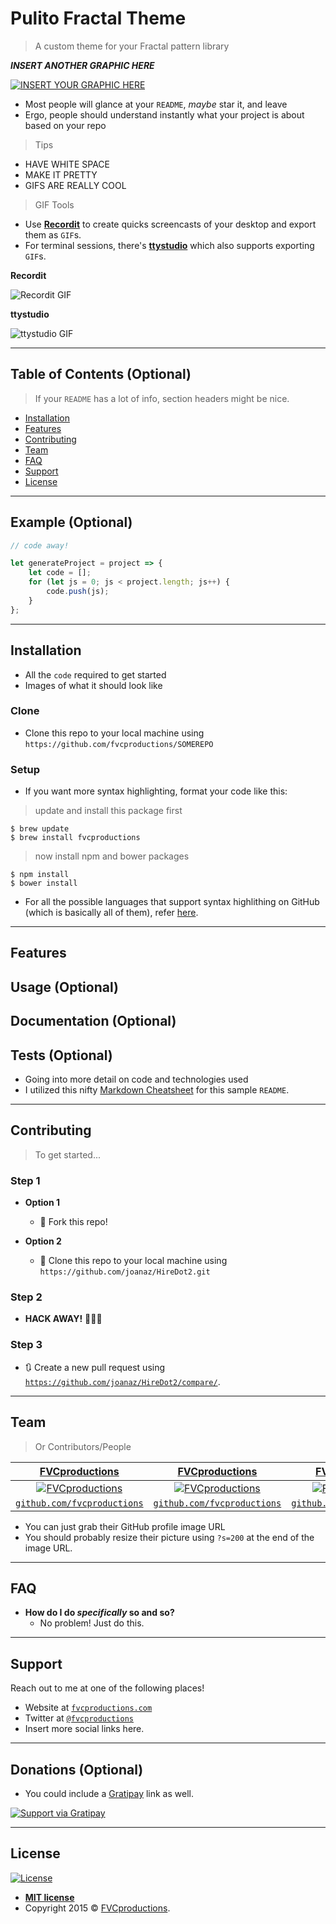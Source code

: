 # Pulito Fractal Theme

> A custom theme for your Fractal pattern library

**_INSERT ANOTHER GRAPHIC HERE_**

[![INSERT YOUR GRAPHIC HERE](http://i.imgur.com/dt8AUb6.png)]()

-   Most people will glance at your `README`, _maybe_ star it, and leave
-   Ergo, people should understand instantly what your project is about based on your repo

> Tips

-   HAVE WHITE SPACE
-   MAKE IT PRETTY
-   GIFS ARE REALLY COOL

> GIF Tools

-   Use <a href="http://recordit.co/" target="_blank">**Recordit**</a> to create quicks screencasts of your desktop and export them as `GIF`s.
-   For terminal sessions, there's <a href="https://github.com/chjj/ttystudio" target="_blank">**ttystudio**</a> which also supports exporting `GIF`s.

**Recordit**

![Recordit GIF](http://g.recordit.co/iLN6A0vSD8.gif)

**ttystudio**

![ttystudio GIF](https://raw.githubusercontent.com/chjj/ttystudio/master/img/example.gif)

---

## Table of Contents (Optional)

> If your `README` has a lot of info, section headers might be nice.

-   [Installation](#installation)
-   [Features](#features)
-   [Contributing](#contributing)
-   [Team](#team)
-   [FAQ](#faq)
-   [Support](#support)
-   [License](#license)

---

## Example (Optional)

```javascript
// code away!

let generateProject = project => {
    let code = [];
    for (let js = 0; js < project.length; js++) {
        code.push(js);
    }
};
```

---

## Installation

-   All the `code` required to get started
-   Images of what it should look like

### Clone

-   Clone this repo to your local machine using `https://github.com/fvcproductions/SOMEREPO`

### Setup

-   If you want more syntax highlighting, format your code like this:

> update and install this package first

```shell
$ brew update
$ brew install fvcproductions
```

> now install npm and bower packages

```shell
$ npm install
$ bower install
```

-   For all the possible languages that support syntax highlithing on GitHub (which is basically all of them), refer <a href="https://github.com/github/linguist/blob/master/lib/linguist/languages.yml" target="_blank">here</a>.

---

## Features

## Usage (Optional)

## Documentation (Optional)

## Tests (Optional)

-   Going into more detail on code and technologies used
-   I utilized this nifty <a href="https://github.com/adam-p/markdown-here/wiki/Markdown-Cheatsheet" target="_blank">Markdown Cheatsheet</a> for this sample `README`.

---

## Contributing

> To get started...

### Step 1

-   **Option 1**

    -   🍴 Fork this repo!

-   **Option 2**
    -   👯 Clone this repo to your local machine using `https://github.com/joanaz/HireDot2.git`

### Step 2

-   **HACK AWAY!** 🔨🔨🔨

### Step 3

-   🔃 Create a new pull request using <a href="https://github.com/joanaz/HireDot2/compare/" target="_blank">`https://github.com/joanaz/HireDot2/compare/`</a>.

---

## Team

> Or Contributors/People

|                 <a href="http://fvcproductions.com" target="_blank">**FVCproductions**</a>                 |                 <a href="http://fvcproductions.com" target="_blank">**FVCproductions**</a>                 |                 <a href="http://fvcproductions.com" target="_blank">**FVCproductions**</a>                 |
| :--------------------------------------------------------------------------------------------------------: | :--------------------------------------------------------------------------------------------------------: | :--------------------------------------------------------------------------------------------------------: |
| [![FVCproductions](https://avatars1.githubusercontent.com/u/4284691?v=3&s=200)](http://fvcproductions.com) | [![FVCproductions](https://avatars1.githubusercontent.com/u/4284691?v=3&s=200)](http://fvcproductions.com) | [![FVCproductions](https://avatars1.githubusercontent.com/u/4284691?v=3&s=200)](http://fvcproductions.com) |
|         <a href="http://github.com/fvcproductions" target="_blank">`github.com/fvcproductions`</a>         |         <a href="http://github.com/fvcproductions" target="_blank">`github.com/fvcproductions`</a>         |         <a href="http://github.com/fvcproductions" target="_blank">`github.com/fvcproductions`</a>         |

-   You can just grab their GitHub profile image URL
-   You should probably resize their picture using `?s=200` at the end of the image URL.

---

## FAQ

-   **How do I do _specifically_ so and so?**
    -   No problem! Just do this.

---

## Support

Reach out to me at one of the following places!

-   Website at <a href="http://fvcproductions.com" target="_blank">`fvcproductions.com`</a>
-   Twitter at <a href="http://twitter.com/fvcproductions" target="_blank">`@fvcproductions`</a>
-   Insert more social links here.

---

## Donations (Optional)

-   You could include a <a href="https://cdn.rawgit.com/gratipay/gratipay-badge/2.3.0/dist/gratipay.png" target="_blank">Gratipay</a> link as well.

[![Support via Gratipay](https://cdn.rawgit.com/gratipay/gratipay-badge/2.3.0/dist/gratipay.png)](https://gratipay.com/fvcproductions/)

---

## License

[![License](http://img.shields.io/:license-mit-blue.svg?style=flat-square)](http://badges.mit-license.org)

-   **[MIT license](http://opensource.org/licenses/mit-license.php)**
-   Copyright 2015 © <a href="http://fvcproductions.com" target="_blank">FVCproductions</a>.
